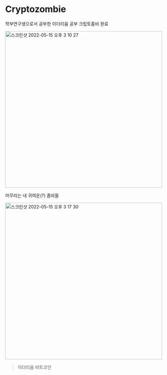 # Cryptozombie

학부연구생으로서 공부한 이더리움 공부 크립토좀비 완료

<img width="500" alt="스크린샷 2022-05-15 오후 3 10 27" src="https://user-images.githubusercontent.com/50936176/168459849-50b3e595-1700-4459-bb65-48f9fdbaf3b5.png">

마무리는 내 귀여운(?) 좀비들

<img width="500" alt="스크린샷 2022-05-15 오후 3 17 30" src="https://user-images.githubusercontent.com/50936176/168459876-855cf8fd-16f6-4312-997a-2615b3029473.png">

> 이더리움 비트코인
